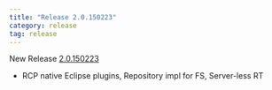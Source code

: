 ```yaml
---
title: "Release 2.0.150223"
category: release
tag: release
---
```


New Release
[2.0.150223](https://github.com/SAP/cloud-dirigible/releases/tag/2.0.150223)
- RCP native Eclipse plugins, Repository impl for FS, Server-less RT
